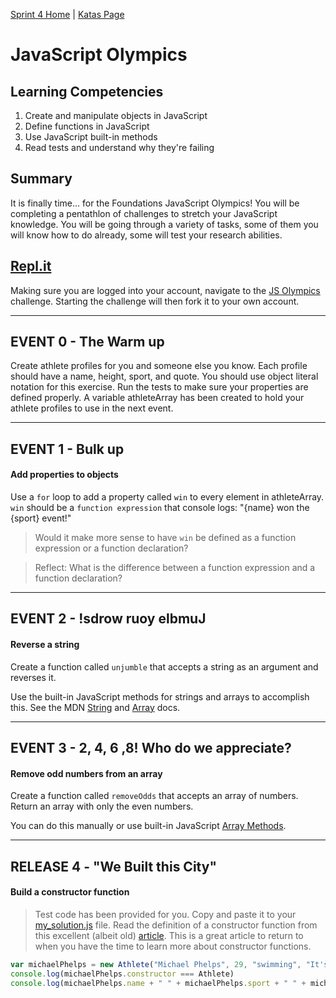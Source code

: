 [Sprint 4 Home](../README.md) | [Katas Page](../js-katas.md)

# JavaScript Olympics

## Learning Competencies
1. Create and manipulate objects in JavaScript
2. Define functions in JavaScript
3. Use JavaScript built-in methods
4. Read tests and understand why they're failing


## Summary
It is finally time... for the Foundations JavaScript Olympics! You will be completing a pentathlon of challenges to stretch your JavaScript knowledge. You will be going through a variety of tasks, some of them you will know how to do already, some will test your research abilities.

## [Repl.it](https://repl.it/@devacademy)
Making sure you are logged into your account, navigate to the [JS Olympics](https://repl.it/@devacademy/JS-Olympics) challenge. Starting the challenge will then fork it to your own account.


----

## EVENT 0 - The Warm up

Create athlete profiles for you and someone else you know. Each profile should have a name, height, sport, and quote. You should use object literal notation for this exercise. Run the tests to make sure your properties are defined properly. A variable athleteArray has been created to hold your athlete profiles to use in the next event. 

----
## EVENT 1 - Bulk up
#### Add properties to objects

Use a `for` loop to add a property called `win` to every element in athleteArray. `win` should be a `function expression` that console logs: "{name} won the {sport} event!"

> Would it make more sense to have `win` be defined as a function expression or a function declaration?

> Reflect: What is the difference between a function expression and a function declaration?

----
## EVENT 2 - !sdrow ruoy elbmuJ
#### Reverse a string

Create a function called `unjumble` that accepts a string as an argument and reverses it.

Use the built-in JavaScript methods for strings and arrays to accomplish this. See the MDN [String](https://developer.mozilla.org/en-US/docs/Web/JavaScript/Reference/Global_Objects/String) and [Array](https://developer.mozilla.org/en-US/docs/Web/JavaScript/Reference/Global_Objects/Array/filter) docs.

----
## EVENT 3 - 2, 4, 6 ,8! Who do we appreciate?
#### Remove odd numbers from an array

Create a function called `removeOdds` that accepts an array of numbers. Return an array with only the even numbers.

You can do this manually or use built-in JavaScript [Array Methods](https://developer.mozilla.org/en-US/docs/Web/JavaScript/Reference/Global_Objects/Array/filter).


----
## RELEASE 4 - "We Built this City"
#### Build a constructor function

> Test code has been provided for you. Copy and paste it to your [my_solution.js](my_solution.js) file. Read the definition of a constructor function from this excellent (albeit old) [article](http://code.tutsplus.com/tutorials/the-basics-of-object-oriented-javascript--net-7670). This is a great article to return to when you have the time to learn more about constructor functions.

```javascript
var michaelPhelps = new Athlete("Michael Phelps", 29, "swimming", "It's medicinal I swear!")
console.log(michaelPhelps.constructor === Athlete)
console.log(michaelPhelps.name + " " + michaelPhelps.sport + " " + michaelPhelps.quote)
```
